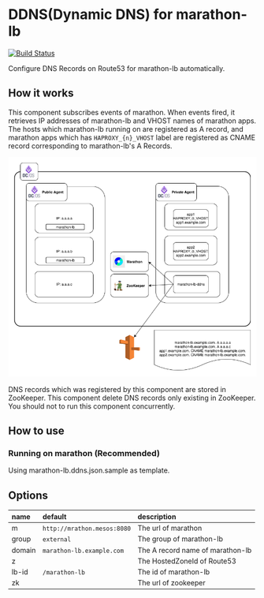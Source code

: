 # DDNS(Dynamic DNS) for marathon-lb
[![Build Status](https://travis-ci.org/mrkm4ntr/marathon-lb-ddns.svg?branch=master)](https://travis-ci.org/mrkm4ntr/marathon-lb-ddns)

Configure DNS Records on Route53 for marathon-lb automatically.

## How it works

This component subscribes events of marathon. When events fired, it retrieves IP addresses of marathon-lb and VHOST names of marathon apps.
The hosts which marathon-lb running on are registered as A record, and marathon apps which has `HAPROXY_{n}_VHOST` label are registered as CNAME record corresponding to  marathon-lb's A Records.

![Figure 1](./marathon-lb-ddns.png)

DNS records which was registered by this component are stored in ZooKeeper.
This component delete DNS records only existing in ZooKeeper.  
You should not to run this component concurrently.

## How to use

### Running on marathon (Recommended)
Using marathon-lb.ddns.json.sample as template.

## Options

|name|default|description|
|:-|:-|:-|
|m|`http://mrathon.mesos:8080`|The url of marathon|
|group|`external`|The group of marathon-lb|
|domain|`marathon-lb.example.com`|The A record name of marathon-lb|
|z||The HostedZoneId of Route53|
|lb-id|`/marathon-lb`|The id of marathon-lb|
|zk||The url of zookeeper|
